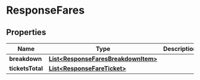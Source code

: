

# ResponseFares

## Properties

Name | Type | Description | Notes
------------ | ------------- | ------------- | -------------
**breakdown** | [**List&lt;ResponseFaresBreakdownItem&gt;**](ResponseFaresBreakdownItem.md) |  | 
**ticketsTotal** | [**List&lt;ResponseFareTicket&gt;**](ResponseFareTicket.md) |  | 




